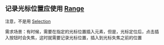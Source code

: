 ## 记录光标位置应使用 [Range](https://developer.mozilla.org/zh-CN/docs/Web/API/range)

注意，不是用 [Selection](https://developer.mozilla.org/zh-CN/docs/Web/API/Selection)

需求场景：有时候，需要在指定的光标位置插入元素，但是，光标定位后，点击插入按钮时会失焦，这时就需要记录光标位置，插入到光标失焦之前的位置
